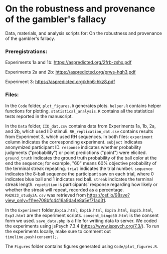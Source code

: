 # On the robustness and provenance of the gambler's fallacy

Data, materials, and analysis scripts for: On the robustness and provenance of the gambler's fallacy.

### Preregistrations: 

Experiments 1a and 1b: https://aspredicted.org/2frb-zshx.pdf

Experiments 2a and 2b: https://aspredicted.org/prws-hqh3.pdf

Experiment 3: https://aspredicted.org/khp6-hkz8.pdf

### Files:

In the `Code` folder, `plot_figures.R` generates plots. `helper.R` contains helper functions for plotting. `statistical_analysis.R` contains all the statistical tests reported in the manuscript.

In the `Data` folder, `IID_dat.csv` contains data from Experiments 1a, 1b, 2a, and 2b, which used IID stimuli. `RH_replication_dat.csv` contains results from Experiment 3, which used RH sequences. In both files: `experiment` column indicates the corresponding experiment. `subject` indicates anonymized participant ID. `response` indicates whether probability judgments ("probability") or point predictions ("point") were elicited. `ground_truth` indicates the ground truth probability of the ball color at the end the sequence; for example, "60" means 60% objective probability of the terminal streak repeating. `trial` indicates the trial number. `sequence` indicates the 8-ball sequence the participant saw on each trial, where 0 indicates blue ball and 1 indicates red ball. `streak` indicates the terminal streak length. `repetition` is participants’ response regarding how likely or whether the streak will repeat, recorded as a percentage. `RH2023_study2A.csv` was retrieved from https://osf.io/98sve?view_only=f11ee708bfc4416a9da4e8a5ef71ad31.

In the `Experiment` folder,`Exp1a.html`, `Exp1b.html`, `Exp2a.html`, `Exp2b.html`, `Exp3.html` are the experiment scripts. `consent_bingo50.html` is the consent form we used. `save_data.php` is a file for writing data to server. We coded the experiments using jsPsych 7.3.4 (https://www.jspsych.org/7.3/). To run the experiments locally, make sure to comment out `timeline.push(consent);`.

The `Figures` folder contains figures generated using `Code/plot_figures.R`.
